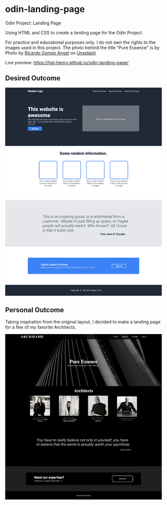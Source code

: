 # odin-landing-page

Odin Project: Landing Page

Using HTML and CSS to create a landing page for the Odin Project.

For practice and educational purposes only. I do not own the rights to the images used in this project. The photo behind the title "Pure Essence" is by Photo by <a href="https://unsplash.com/@rgaleriacom?utm_source=unsplash&utm_medium=referral&utm_content=creditCopyText">Ricardo Gomez Angel</a> on <a href="https://unsplash.com/photos/otf25n2UETg?utm_source=unsplash&utm_medium=referral&utm_content=creditCopyText">Unsplash</a>

Live preview: https://hai-henry.github.io/odin-landing-page/

## Desired Outcome

![Alt text](design/full-design.png)

## Personal Outcome

Taking inspiration from the original layout, I decided to make a landing page for a few of my favorite Architects.

![Alt text](design/personal-design.png)
